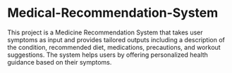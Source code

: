 # Medical-Recommendation-System
This project is a Medicine Recommendation System that takes user symptoms as input and provides tailored outputs including a description of the condition, recommended diet, medications, precautions, and workout suggestions. The system helps users by offering personalized health guidance based on their symptoms.
